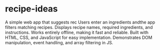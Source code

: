 # recipe-ideas
A simple web app that suggests rec Users enter an ingredients andthe app filters matching recipes. Displays recipe names, required ingredients, and instructions. Works entirely offline, making it fast and reliable. Built with HTML, CSS, and JavaScript for easy implementation. Demonstrates DOM manipulation, event handling, and array filtering in JS.
